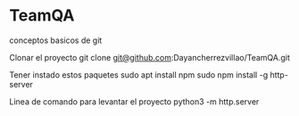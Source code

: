 # TeamQA
conceptos basicos de git

Clonar el proyecto
git clone git@github.com:Dayancherrezvillao/TeamQA.git

Tener instado estos paquetes
sudo apt install npm
sudo npm install -g http-server

Linea de comando para levantar el proyecto
python3 -m http.server
